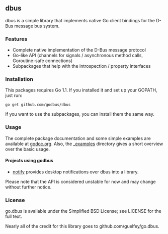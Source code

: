 ## dbus

dbus is a simple library that implements native Go client bindings for the
D-Bus message bus system.

### Features

- Complete native implementation of the D-Bus message protocol
- Go-like API (channels for signals / asynchronous method calls, Goroutine-safe connections)
- Subpackages that help with the introspection / property interfaces

### Installation

This packages requires Go 1.1. If you installed it and set up your GOPATH, just run:

```
go get github.com/godbus/dbus
```

If you want to use the subpackages, you can install them the same way.

### Usage

The complete package documentation and some simple examples are available at
[godoc.org](http://godoc.org/github.com/godbus/dbus). Also, the
[\_examples](https://github.com/godbus/dbus/tree/master/_examples) directory
gives a short overview over the basic usage.

#### Projects using godbus

- [notify](https://github.com/esiqveland/notify) provides desktop notifications over dbus into a library.

Please note that the API is considered unstable for now and may change without
further notice.

### License

go.dbus is available under the Simplified BSD License; see LICENSE for the full
text.

Nearly all of the credit for this library goes to github.com/guelfey/go.dbus.
